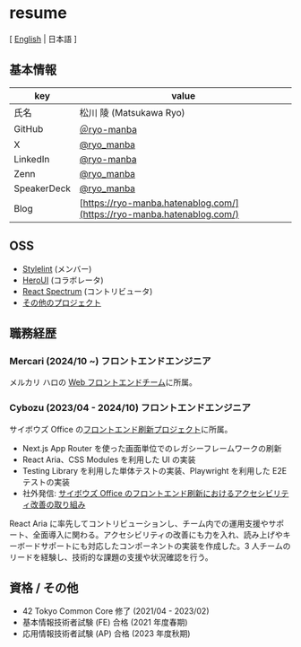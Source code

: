 # resume

[ [English](/README.md) | 日本語 ]

## 基本情報

| key         | value                                                                  |
| ----------- | ---------------------------------------------------------------------- |
| 氏名        | 松川 陵 (Matsukawa Ryo)                                                |
| GitHub      | [＠ryo-manba](https://github.com/ryo-manba)                            |
| X           | [@ryo_manba](https://x.com/ryo_manba)                                  |
| LinkedIn    | [@ryo-manba](https://www.linkedin.com/in/ryo-manba/)                   |
| Zenn        | [@ryo_manba](https://zenn.dev/ryo_manba)                               |
| SpeakerDeck | [@ryo_manba](https://speakerdeck.com/ryo_manba)                        |
| Blog        | [https://ryo-manba.hatenablog.com/](https://ryo-manba.hatenablog.com/) |

## OSS

- [Stylelint](https://github.com/stylelint/stylelint) (メンバー)
- [HeroUI](https://github.com/heroui-inc/heroui) (コラボレータ)
- [React Spectrum](https://github.com/adobe/react-spectrum) (コントリビュータ)
- [その他のプロジェクト](https://github.com/ryo-manba)

## 職務経歴

### Mercari (2024/10 ~) フロントエンドエンジニア

メルカリ ハロの [Web フロントエンドチーム](https://engineering.mercari.com/blog/entry/20240613-mercari-hallo-web-frontend/)に所属。

### Cybozu (2023/04 - 2024/10) フロントエンドエンジニア

サイボウズ Office の[フロントエンド刷新プロジェクト](https://blog.cybozu.io/entry/2023/09/25/080000)に所属。

- Next.js App Router を使った画面単位でのレガシーフレームワークの刷新
- React Aria、CSS Modules を利用した UI の実装
- Testing Library を利用した単体テストの実装、Playwright を利用した E2E テストの実装
- 社外発信: [サイボウズ Office のフロントエンド刷新におけるアクセシビリティ改善の取り組み](https://blog.cybozu.io/entry/2023/12/01/080000)

React Aria に率先してコントリビューションし、チーム内での運用支援やサポート、全面導入に関わる。アクセシビリティの改善にも力を入れ、読み上げやキーボードサポートにも対応したコンポーネントの実装を作成した。3 人チームのリードを経験し、技術的な課題の支援や状況確認を行う。

## 資格 / その他

- 42 Tokyo Common Core 修了 (2021/04 - 2023/02)
- 基本情報技術者試験 (FE) 合格 (2021 年度春期)
- 応用情報技術者試験 (AP) 合格 (2023 年度秋期)
